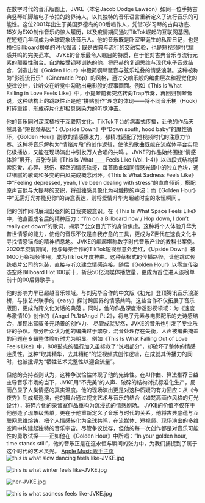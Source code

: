 在数字时代的音乐版图上，JVKE（本名Jacob Dodge Lawson）如同一位手持古典竖琴却脚踏电子节拍的跨界诗人，以其独特的音乐语言重新定义了流行音乐的可能性。这位2001年出生于美国罗德岛的00后唱作人，凭借3岁习琴的古典功底、15岁为EXO制作音乐的惊人履历，以及疫情期间通过TikTok崛起的互联网基因，在短短几年间成为全球现象级音乐人。他的音乐既是卧室里诞生的私密日记，也是横扫Billboard榜单的时代强音；既是古典与流行的交融实验，也是短视频时代情感共鸣的完美范本。
 JVKE的音乐最令人瞩目的特质，在于他对古典音乐与流行元素的颠覆性融合。自幼接受钢琴训练的他，将巴赫的复调思维与现代电子音效结合，创造出如《Golden Hour》中极简钢琴琶音与弦乐堆叠的情感浪潮。这种被称为“影视流行乐”（Cinematic Pop）的风格，通过交响乐般的编曲层次和视觉化的旋律设计，让听众在听觉中勾勒出电影般的叙事画面。例如《This Is What Falling in Love Feels Like》中，小提琴前奏突然转向Trap节奏，再回归钢琴诉说，这种结构上的跳跃性正是他“拼贴创作”理念的体现——将不同音乐梗（Hook）打碎重组，形成碎片化却极具感染力的听觉冲击。
 
他的音乐同时深深植根于互联网文化。TikTok平台的病毒式传播，让他的作品天然具备“短视频基因”：《Upside Down》中“Down south, hood baby”的魔性循环，《Golden Hour》副歌的情感爆发力，都精准适配了短视频时代的注意力节奏。这种将音乐解构为“情绪片段”的创作逻辑，使他的歌曲既能在流媒体平台实现亿级播放，又能在现场演出中引发万人合唱的共鸣 。
 JVKE的作品始终围绕“情感体验”展开。首张专辑《This Is What ____ Feels Like (Vol. 1-4)》以四段式结构探索恋爱、心碎、悲伤、释然的情感轨迹，每首歌曲如同情感光谱中的独立色块，通过细腻的歌词和多变的曲风完成概念闭环。《This Is What Sadness Feels Like》中“Feeling depressed, yeah, I’ve been dealing with stress”的直白倾诉，搭配原声吉他与大提琴的交织，将孤独感具象化为可触摸的声波；而《Golden Hour》中“无需灯光亦能见你”的诗意表达，则将爱情升华为超越时空的永恒瞬间 。
 
他的创作同时展现出强烈的自我突破意识。在《This Is What Space Feels Like》中，他直面成名后的精神压力：“I’m on a Billboard now / Hop down, I don’t really get down”的歌词，揭示了公众目光下的身份焦虑。这种将个人体验升华为普世情感的能力，使他的音乐不仅是自我疗愈的工具，更成为Z世代在速食文化中寻找情感锚点的精神栖息地。
 JVKE的崛起堪称数字时代音乐产业的教科书案例。2020年疫情期间，他与母亲合作的TikTok短视频意外走红，《Upside Down》被1400万条视频使用，成为TikTok年度神曲。这种草根式的传播路径，让他跳过传统唱片公司的包装，直接与听众建立情感连接。随后《Golden Hour》以零宣传姿态空降Billboard Hot 100前十，斩获50亿流媒体播放量，更成为首位进入该榜单前十的00后男歌手 。
 
他的影响力早已超越音乐领域。与刘宪华合作的中文版《初光》登顶腾讯音乐浪潮榜，与张艺兴联手的《easy》探讨跨国界的情感共鸣，这些合作不仅拓展了音乐版图，更成为跨文化对话的典范 。同时，他的作品深度渗透影视领域：为《速度与激情10》创作的《Angel Pt.1》《Angel Pt.2》，将电子元素与电影配乐的史诗感结合，展现出驾驭多元场景的创作力。
  尽管成就斐然，JVKE的音乐也引发了专业乐评的争议。部分听众认为他的编曲过于繁杂，混音处理存在失衡，人声被编曲掩盖的问题在专辑整体聆听时尤为明显。例如《This Is What Falling Out of Love Feels Like》中，808鼓点的强行加入虽拯救了“说唱部分”，却破坏了整体的情感连贯性。这种“取其精华，去其糟粕”的短视频式创作逻辑，在成就其传播力的同时，也被批评为“牺牲艺术完整性以迎合流量”。
 
但他的支持者则认为，这种争议恰恰体现了他的先锋性。在AI作曲、算法推荐日益主导音乐市场的当下，JVKE用“不完美”的人声、破碎的结构对抗标准化生产，反而凸显了人类情感的真实温度。他的现场演出更是对这种质疑的有力回应：从《今夜秀》到成都巡演，他的舞台通过视觉艺术与音乐的结合（如梵高画作风格的灯光设计），将碎片化的录音室作品重构为沉浸式的情感剧场。
 JVKE的价值不仅在于他创造了现象级热单，更在于他重新定义了音乐与时代的关系。他将古典底蕴与互联网思维熔铸，把个人情感转化为全球共鸣，在流媒体、短视频、现场演出的多维空间中构建起独特的音乐宇宙。尽管争议犹存，但他的每一次创作都是对音乐可能性的勇敢试探——正如他在《Golden Hour》中所唱：“In your golden hour, time stands still”，他的音乐正是在这永恒与瞬间的张力中，为我们捕捉到了属于这个时代的艺术灵光。
[Apple Music歌手主页](https://music.apple.com/cn/artist/jvke/1439925456?ls)
![this is what slow dancing feels like-JVKE.jpg](https://github.com/user-attachments/assets/1409767c-38f4-480e-b054-4ea3c7bd6c9d)

![this is what winter feels like-JVKE.jpg](https://github.com/user-attachments/assets/f07545e8-7f29-4a1e-b456-9b9291cf2ddb)

![her-JVKE.jpg](https://github.com/user-attachments/assets/ee26df04-df4a-4d74-a1e3-78c85d0620aa)

![this is what sadness feels like-JVKE.jpg](https://github.com/user-attachments/assets/5a4aa519-9a1f-4e03-8b07-8786111abf7d)

